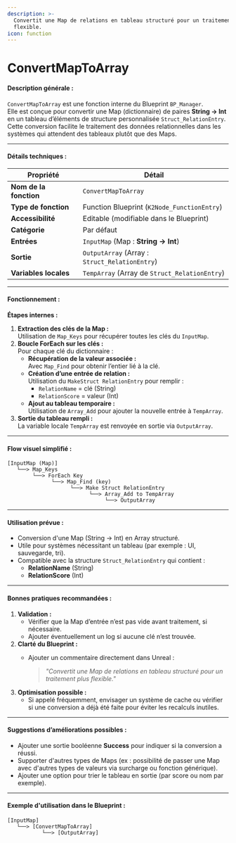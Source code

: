 ```yaml
---
description: >-
  Convertit une Map de relations en tableau structuré pour un traitement plus
  flexible.
icon: function
---
```


# ConvertMapToArray

#### **Description générale :**

`ConvertMapToArray` est une fonction interne du Blueprint `BP_Manager`.\
Elle est conçue pour convertir une Map (dictionnaire) de paires **String → Int** en un tableau d’éléments de structure personnalisée `Struct_RelationEntry`.\
Cette conversion facilite le traitement des données relationnelles dans les systèmes qui attendent des tableaux plutôt que des Maps.

***

#### **Détails techniques :**

| Propriété              | Détail                                         |
| ---------------------- | ---------------------------------------------- |
| **Nom de la fonction** | `ConvertMapToArray`                            |
| **Type de fonction**   | Function Blueprint (`K2Node_FunctionEntry`)    |
| **Accessibilité**      | Editable (modifiable dans le Blueprint)        |
| **Catégorie**          | Par défaut                                     |
| **Entrées**            | `InputMap` (Map : **String → Int**)            |
| **Sortie**             | `OutputArray` (Array : `Struct_RelationEntry`) |
| **Variables locales**  | `TempArray` (Array de `Struct_RelationEntry`)  |

***

#### **Fonctionnement :**

**Étapes internes :**

1. **Extraction des clés de la Map :**\
   Utilisation de `Map_Keys` pour récupérer toutes les clés du `InputMap`.
2. **Boucle ForEach sur les clés :**\
   Pour chaque clé du dictionnaire :
   * **Récupération de la valeur associée :**\
     Avec `Map_Find` pour obtenir l’entier lié à la clé.
   * **Création d’une entrée de relation :**\
     Utilisation du `MakeStruct RelationEntry` pour remplir :
     * `RelationName` = clé (String)
     * `RelationScore` = valeur (Int)
   * **Ajout au tableau temporaire :**\
     Utilisation de `Array_Add` pour ajouter la nouvelle entrée à `TempArray`.
3. **Sortie du tableau rempli :**\
   La variable locale `TempArray` est renvoyée en sortie via `OutputArray`.

***

#### **Flow visuel simplifié :**

```
[InputMap (Map)] 
   └──> Map_Keys
        └──> ForEach Key
              └──> Map_Find (key)
                    └──> Make Struct RelationEntry
                          └──> Array_Add to TempArray
                               └──> OutputArray
```

***

#### **Utilisation prévue :**

* Conversion d'une Map (String → Int) en Array structuré.
* Utile pour systèmes nécessitant un tableau (par exemple : UI, sauvegarde, tri).
* Compatible avec la structure `Struct_RelationEntry` qui contient :
  * **RelationName** (String)
  * **RelationScore** (Int)

***

#### **Bonnes pratiques recommandées :**

1. **Validation :**
   * Vérifier que la Map d’entrée n’est pas vide avant traitement, si nécessaire.
   * Ajouter éventuellement un log si aucune clé n’est trouvée.
2. **Clarté du Blueprint :**
   *   Ajouter un commentaire directement dans Unreal :

       > _"Convertit une Map de relations en tableau structuré pour un traitement plus flexible."_
3. **Optimisation possible :**
   * Si appelé fréquemment, envisager un système de cache ou vérifier si une conversion a déjà été faite pour éviter les recalculs inutiles.

***

#### **Suggestions d’améliorations possibles :**

* Ajouter une sortie booléenne **Success** pour indiquer si la conversion a réussi.
* Supporter d'autres types de Maps (ex : possibilité de passer une Map avec d'autres types de valeurs via surcharge ou fonction générique).
* Ajouter une option pour trier le tableau en sortie (par score ou nom par exemple).

***

#### **Exemple d'utilisation dans le Blueprint :**

```
[InputMap]
   └──> [ConvertMapToArray]
           └──> [OutputArray]
```
